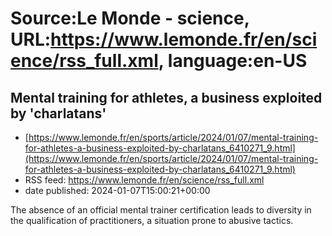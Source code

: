# Source:Le Monde - science, URL:https://www.lemonde.fr/en/science/rss_full.xml, language:en-US

## Mental training for athletes, a business exploited by 'charlatans'
 - [https://www.lemonde.fr/en/sports/article/2024/01/07/mental-training-for-athletes-a-business-exploited-by-charlatans_6410271_9.html](https://www.lemonde.fr/en/sports/article/2024/01/07/mental-training-for-athletes-a-business-exploited-by-charlatans_6410271_9.html)
 - RSS feed: https://www.lemonde.fr/en/science/rss_full.xml
 - date published: 2024-01-07T15:00:21+00:00

The absence of an official mental trainer certification leads to diversity in the qualification of practitioners, a situation prone to abusive tactics.

